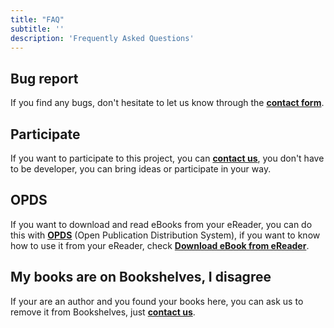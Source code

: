 ```yaml
---
title: "FAQ"
subtitle: ''
description: 'Frequently Asked Questions'
---
```


## Bug report

If you find any bugs, don't hesitate to let us know through the [**contact form**](/contact).

## Participate

If you want to participate to this project, you can [**contact us**](/contact), you don't have to be developer, you can bring ideas or participate in your way.

## OPDS

If you want to download and read eBooks from your eReader, you can do this with [**OPDS**](/pages/opds) (Open Publication Distribution System), if you want to know how to use it from your eReader, check [**Download eBook from eReader**](/guides/ereader-download-ebook-from-ereader).

## My books are on Bookshelves, I disagree

If your are an author and you found your books here, you can ask us to remove it from Bookshelves, just [**contact us**](/contact).
